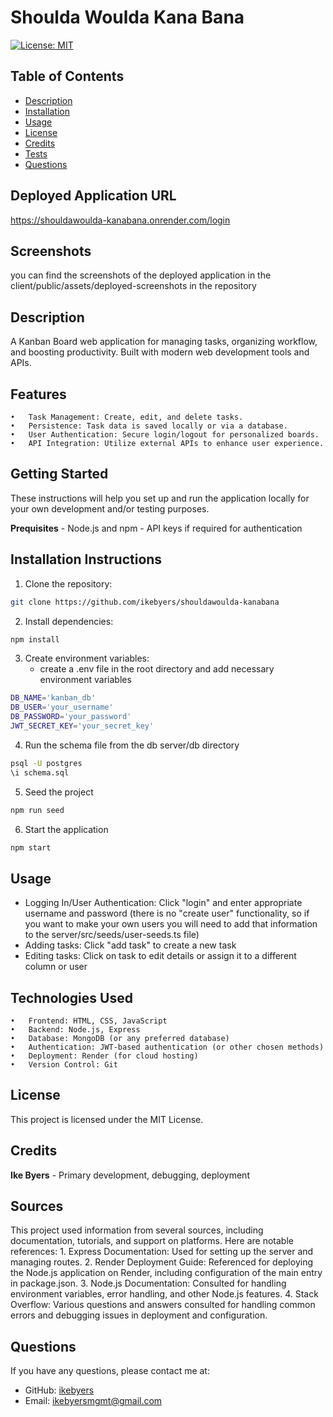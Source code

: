 # Shoulda Woulda Kana Bana
[![License: MIT](https://img.shields.io/badge/License-MIT-yellow.svg)](https://opensource.org/licenses/MIT)
## Table of Contents
- [Description](#description)
- [Installation](#installation-instructions)
- [Usage](#usage)
- [License](#license)
- [Credits](#credits)
- [Tests](#tests)
- [Questions](#questions)

## Deployed Application URL
https://shouldawoulda-kanabana.onrender.com/login

## Screenshots
you can find the screenshots of the deployed application in the client/public/assets/deployed-screenshots in the repository

## Description
A Kanban Board web application for managing tasks, organizing workflow, and boosting productivity. Built with modern web development tools and APIs.

## Features

	•	Task Management: Create, edit, and delete tasks.
	•	Persistence: Task data is saved locally or via a database.
	•	User Authentication: Secure login/logout for personalized boards.
	•	API Integration: Utilize external APIs to enhance user experience.

## Getting Started
These instructions will help you set up and run the application locally for your own development and/or testing purposes.

**Prequisites**
    - Node.js and npm
    - API keys if required for authentication

## Installation Instructions
1. Clone the repository:
```bash
git clone https://github.com/ikebyers/shouldawoulda-kanabana
```
2. Install dependencies:
```bash
npm install
```
3. Create environment variables:
    - create a .env file in the root directory and add necessary environment variables
```bash
DB_NAME='kanban_db'
DB_USER='your_username'
DB_PASSWORD='your_password'
JWT_SECRET_KEY='your_secret_key'
```
4. Run the schema file from the db server/db directory
```bash
psql -U postgres
\i schema.sql
```
5. Seed the project
```bash
npm run seed
```
6. Start the application
```bash
npm start
```

## Usage
- Logging In/User Authentication: Click "login" and enter appropriate username and password (there is no "create user" functionality, so if you want to make your own users you will need to add that information to the server/src/seeds/user-seeds.ts file)
- Adding tasks: Click "add task" to create a new task
- Editing tasks: Click on task to edit details or assign it to a different column or user

## Technologies Used
	•	Frontend: HTML, CSS, JavaScript
	•	Backend: Node.js, Express
	•	Database: MongoDB (or any preferred database)
	•	Authentication: JWT-based authentication (or other chosen methods)
	•	Deployment: Render (for cloud hosting)
	•	Version Control: Git

## License 
This project is licensed under the MIT License.

## Credits
**Ike Byers** - Primary development, debugging, deployment

## Sources
This project used information from several sources, including documentation, tutorials, and support on platforms. Here are notable references:
	1.	Express Documentation: Used for setting up the server and managing routes.
	2.	Render Deployment Guide: Referenced for deploying the Node.js application on Render, including configuration of the main entry in package.json.
	3.	Node.js Documentation: Consulted for handling environment variables, error handling, and other Node.js features.
	4.	Stack Overflow: Various questions and answers consulted for handling common errors and debugging issues in deployment and configuration.

## Questions
If you have any questions, please contact me at:
- GitHub: [ikebyers](https://github.com/ikebyers)
- Email: ikebyersmgmt@gmail.com
